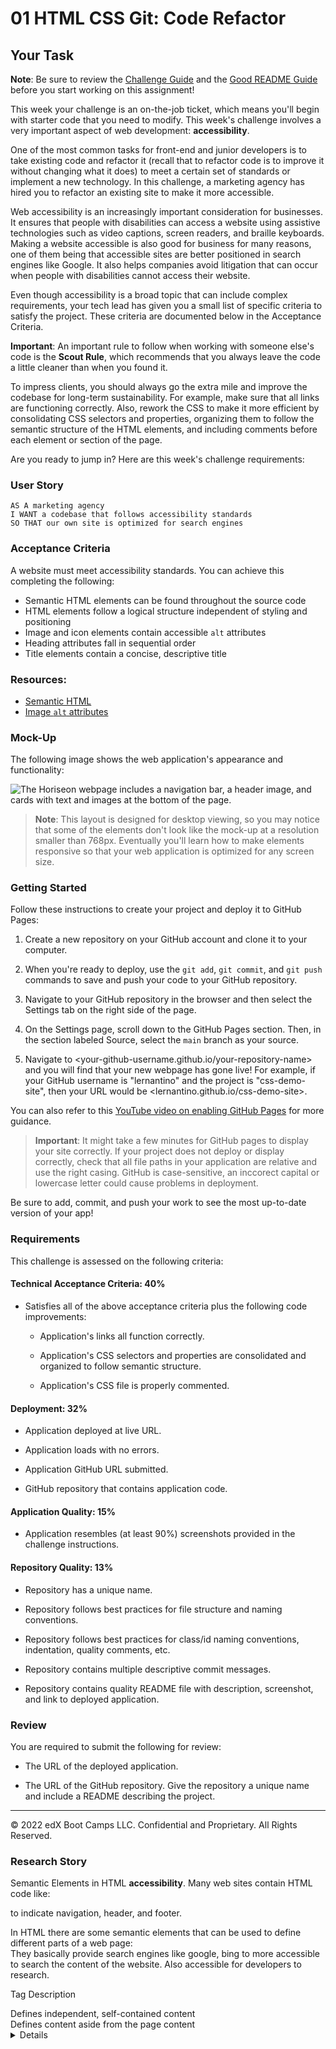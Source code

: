# 01 HTML CSS Git: Code Refactor

## Your Task
 
**Note**: Be sure to review the [Challenge Guide](./Challenge-Guide.md) and the [Good README Guide](./Good-README-Guide.md) before you start working on this assignment!

This week your challenge is an on-the-job ticket, which means you'll begin with starter code that you need to modify. This week's challenge involves a very important aspect of web development: **accessibility**. 
 
One of the most common tasks for front-end and junior developers is to take existing code and refactor it (recall that to refactor code is to improve it without changing what it does) to meet a certain set of standards or implement a new technology. In this challenge, a marketing agency has hired you to refactor an existing site to make it more accessible. 
 
Web accessibility is an increasingly important consideration for businesses. It ensures that people with disabilities can access a website using assistive technologies such as video captions, screen readers, and braille keyboards. Making a website accessible is also good for business for many reasons, one of them being that accessible sites are better positioned in search engines like Google. It also helps companies avoid litigation that can occur when people with disabilities cannot access their website.
 
Even though accessibility is a broad topic that can include complex requirements, your tech lead has given you a small list of specific criteria to satisfy the project. These criteria are documented below in the Acceptance Criteria.
 
**Important**: An important rule to follow when working with someone else's code is the **Scout Rule**, which recommends that you always leave the code a little cleaner than when you found it.

To impress clients, you should always go the extra mile and improve the codebase for long-term sustainability. For example, make sure that all links are functioning correctly. Also, rework the CSS to make it more efficient by consolidating CSS selectors and properties, organizing them to follow the semantic structure of the HTML elements, and including comments before each element or section of the page.

Are you ready to jump in? Here are this week's challenge requirements:

### User Story

```
AS A marketing agency
I WANT a codebase that follows accessibility standards
SO THAT our own site is optimized for search engines
```

### Acceptance Criteria

A website must meet accessibility standards. You can achieve this completing the following:

* Semantic HTML elements can be found throughout the source code
* HTML elements follow a logical structure independent of styling and positioning
* Image and icon elements contain accessible `alt` attributes
* Heading attributes fall in sequential order
* Title elements contain a concise, descriptive title

### Resources:

* [Semantic HTML](https://www.w3schools.com/html/html5_semantic_elements.asp)
* [Image `alt` attributes](https://www.w3schools.com/tags/att_img_alt.asp)

### Mock-Up

The following image shows the web application's appearance and functionality:

![The Horiseon webpage includes a navigation bar, a header image, and cards with text and images at the bottom of the page.](Assets/01-html-css-git-challenge-demo.png)

> **Note**: This layout is designed for desktop viewing, so you may notice that some of the elements don't look like the mock-up at a resolution smaller than 768px. Eventually you'll learn how to make elements responsive so that your web application is optimized for any screen size.

### Getting Started

Follow these instructions to create your project and deploy it to GitHub Pages:

1. Create a new repository on your GitHub account and clone it to your computer.

2. When you're ready to deploy, use the `git add`, `git commit`, and `git push` commands to save and push your code to your GitHub repository.

3. Navigate to your GitHub repository in the browser and then select the Settings tab on the right side of the page.

4. On the Settings page, scroll down to the GitHub Pages section. Then, in the section labeled Source, select the `main` branch as your source.

5. Navigate to <your-github-username.github.io/your-repository-name> and you will find that your new webpage has gone live! For example, if your GitHub username is "lernantino" and the project is "css-demo-site", then your URL would be <lernantino.github.io/css-demo-site>.

You can also refer to this [YouTube video on enabling GitHub Pages](https://youtu.be/P4Mu1t5rIXg) for more guidance.

> **Important**: It might take a few minutes for GitHub pages to display your site correctly. If your project does not deploy or display correctly, check that all file paths in your application are relative and use the right casing. GitHub is case-sensitive, an inccorect capital or lowercase letter could cause problems in deployment.

Be sure to add, commit, and push your work to see the most up-to-date version of your app!

### Requirements

This challenge is assessed on the following criteria: 

#### Technical Acceptance Criteria: 40%

* Satisfies all of the above acceptance criteria plus the following code improvements:

  * Application's links all function correctly.

  * Application's CSS selectors and properties are consolidated and organized to follow semantic structure.

  * Application's CSS file is properly commented.

#### Deployment: 32%

* Application deployed at live URL.

* Application loads with no errors.

* Application GitHub URL submitted.

* GitHub repository that contains application code.

#### Application Quality: 15%

* Application resembles (at least 90%) screenshots provided in the challenge instructions.

#### Repository Quality: 13%

* Repository has a unique name.

* Repository follows best practices for file structure and naming conventions.

* Repository follows best practices for class/id naming conventions, indentation, quality comments, etc.

* Repository contains multiple descriptive commit messages.

* Repository contains quality README file with description, screenshot, and link to deployed application.

### Review

You are required to submit the following for review:

* The URL of the deployed application.

* The URL of the GitHub repository. Give the repository a unique name and include a README describing the project.

---
© 2022 edX Boot Camps LLC. Confidential and Proprietary. All Rights Reserved.


  ### Research Story
 Semantic Elements in HTML
 **accessibility**. 
Many web sites contain HTML code like: <div id="nav"> <div class="header"> <div id="footer"> to indicate navigation, header, and footer.

In HTML there are some semantic elements that can be used to define different parts of a web page:  
They basically provide search engines like google, bing to more accessible to search the content of the website.
Also accessible for developers to research.

Tag	Description
<article>	Defines independent, self-contained content
<aside>	Defines content aside from the page content
<details>	Defines additional details that the user can view or hide
<figcaption>	Defines a caption for a <figure> element
<figure>	Specifies self-contained content, like illustrations, diagrams, photos, code listings, etc.
<footer>	Defines a footer for a document or section
<header>	Specifies a header for a document or section
<main>	Specifies the main content of a document
<mark>	Defines marked/highlighted text
<nav>	Defines navigation links
<section>	Defines a section in a document
<summary>	Defines a visible heading for a <details> element
<time>	Defines a date/time
 
Links:https://sumbal28.github.io/SearchEngine23/

      https://github.com/sumbal28/SearchEngine23/